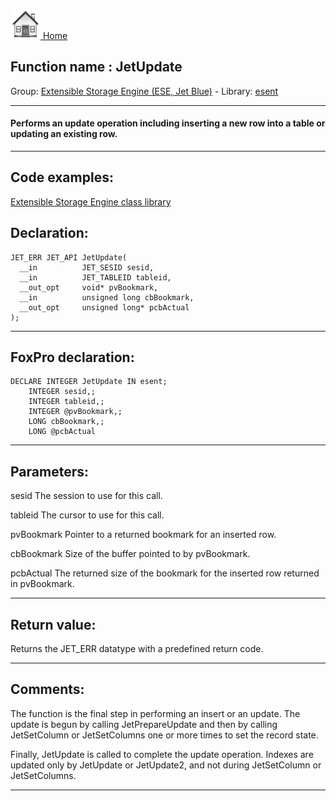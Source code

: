 [<img src="../../images/home.png"> Home ](https://github.com/VFPX/Win32API)  

## Function name : JetUpdate
Group: [Extensible Storage Engine (ESE, Jet Blue)](../../functions_group.md#Extensible_Storage_Engine_(ESE,_Jet_Blue))  -  Library: [esent](../../Libraries.md#esent)  
***  


#### Performs an update operation including inserting a new row into a table or updating an existing row.

***  


## Code examples:
[Extensible Storage Engine class library](../../samples/sample_532.md)  

## Declaration:
```foxpro  
JET_ERR JET_API JetUpdate(
  __in          JET_SESID sesid,
  __in          JET_TABLEID tableid,
  __out_opt     void* pvBookmark,
  __in          unsigned long cbBookmark,
  __out_opt     unsigned long* pcbActual
);  
```  
***  


## FoxPro declaration:
```foxpro  
DECLARE INTEGER JetUpdate IN esent;
	INTEGER sesid,;
	INTEGER tableid,;
	INTEGER @pvBookmark,;
	LONG cbBookmark,;
	LONG @pcbActual  
```  
***  


## Parameters:
sesid 
The session to use for this call.

tableid 
The cursor to use for this call.

pvBookmark 
Pointer to a returned bookmark for an inserted row.

cbBookmark 
Size of the buffer pointed to by pvBookmark.

pcbActual 
The returned size of the bookmark for the inserted row returned in pvBookmark.  
***  


## Return value:
Returns the JET_ERR datatype with a predefined return code.  
***  


## Comments:
The function is the final step in performing an insert or an update. The update is begun by calling JetPrepareUpdate and then by calling JetSetColumn or JetSetColumns one or more times to set the record state.   
  
Finally, JetUpdate is called to complete the update operation. Indexes are updated only by JetUpdate or JetUpdate2, and not during JetSetColumn or JetSetColumns.  
  
***  

